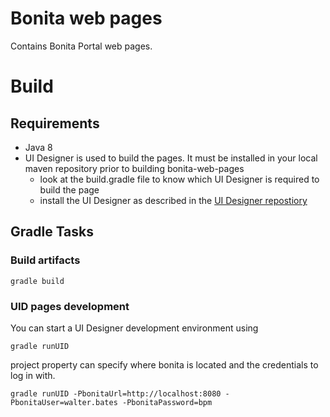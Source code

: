 # Bonita web pages

Contains Bonita Portal web pages.

# Build

## Requirements

* Java 8
* UI Designer is used to build the pages. It must be installed in your local maven repository prior to building bonita-web-pages
  * look at the build.gradle file to know which UI Designer is required to build the page
  * install the UI Designer as described in the [UI Designer repostiory](https://github.com/bonitasoft/bonita-ui-designer)
  
## Gradle Tasks

### Build artifacts

``gradle build``

### UID pages development

You can start a UI Designer development environment using

``gradle runUID``

project property can specify where bonita is located and the credentials to log in with.

``gradle runUID -PbonitaUrl=http://localhost:8080 -PbonitaUser=walter.bates -PbonitaPassword=bpm``
